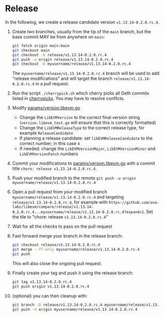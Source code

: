 # Release

In the following, we create a release candidate version `v1.13.14-0.2.0.rc.4`.

1. Create two branches, usually from the tip of the `main` branch, but the base commit MAY be from anywhere on `main`:

    ```bash
    git fetch origin main:main
    git checkout main
    git checkout -b release/v1.13.14-0.2.0.rc.4
    git push -u origin release/v1.13.14-0.2.0.rc.4
    git checkout -b myusername/release/v1.13.14-0.2.0.rc.4
    ```

    The `myusername/release/v1.13.14-0.2.0.rc.4` branch will be used to add "release modifications" and will target the branch `release/v1.13.14-0.2.0.rc.4` in a pull request.
1. Run the script `./cherrypick.sh` which cherry picks all Geth commits listed in [cherrypicks](cherrypicks). You may have to resolve conflicts.
1. Modify [params/version.libevm.go](/params/version.libevm.go)
    - Change the `LibEVMVersion` to the correct final version string (`version.libevm_test.go` will ensure that this is correctly formatted)
    - Change the `LibEVMReleaseType` to the correct release type, for example `ReleaseCandidate`
    - If planning a release candidate: set `libEVMReleaseCandidate` to the correct number; in this case `4`
    - If needed: change the `LibEVMVersionMajor`, `LibEVMVersionMinor` and `LibEVMVersionPatch` numbers
1. Commit your modifications to [params/version.libevm.go](/params/version.libevm.go) with a commit title `chore: release v1.13.14-0.2.0.rc.4`.
1. Push your modified branch to the remote `git push -u origin myusername/release/v1.13.14-0.2.0.rc.4`
1. Open a pull request from your modified branch `myusername/release/v1.13.14-0.2.0.rc.4` and targeting `release/v1.13.14-0.2.0.rc.4`, for example with `https://github.com/ava-labs/libevm/compare/release/v1.13.14-0.2.0.rc.4...myusername/release/v1.13.14-0.2.0.rc.4?expand=1`. Set the tile to "chore: release `v1.13.14-0.2.0.rc.4`"
1. Wait for all the checks to pass on the pull request
1. Fast forward merge your branch in the release branch:

    ```bash
    git checkout release/v1.13.14-0.2.0.rc.4
    git merge --ff-only myusername/release/v1.13.14-0.2.0.rc.4
    git push
    ```

    This will also close the ongoing pull request.
1. Finally create your tag and push it using the release branch:

    ```bash
    git tag v1.13.14-0.2.0.rc.4
    git push origin v1.13.14-0.2.0.rc.4
    ```

1. (optional) you can then cleanup with:

    ```bash
    git branch -D release/v1.13.14-0.2.0.rc.4 myusername/release/v1.13.14-0.2.0.rc.4
    git push -d origin myusername/release/v1.13.14-0.2.0.rc.4
    ```
